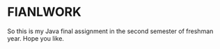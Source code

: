# FIANLWORK
So this is my Java final assignment in the second semester of freshman year.
Hope you like.
